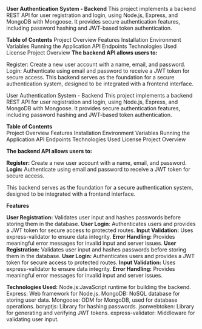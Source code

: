 **User Authentication System - Backend**
        This project implements a backend REST API for user registration and login, using Node.js, Express, and MongoDB with Mongoose. 
        It provides secure authentication features, including password hashing and JWT-based token authentication.

**Table of Contents**
        Project Overview
        Features
        Installation
        Environment Variables
        Running the Application
        API Endpoints
        Technologies Used
        License
        Project Overview
**The backend API allows users to:**

Register: Create a new user account with a name, email, and password.
Login: Authenticate using email and password to receive a JWT token for secure access.
This backend serves as the foundation for a secure authentication system, designed to be integrated with a frontend interface.

User Authentication System - Backend
This project implements a backend REST API for user registration and login, using Node.js, Express, and MongoDB with Mongoose. It provides secure authentication features, including password hashing and JWT-based token authentication.

**Table of Contents**        
        Project Overview
        Features
        Installation
        Environment Variables
        Running the Application
        API Endpoints
        Technologies Used
        License
        Project Overview
        
**The backend API allows users to:**

**Register:** Create a new user account with a name, email, and password.
**Login:** Authenticate using email and password to receive a JWT token for secure access.

This backend serves as the foundation for a secure authentication system, designed to be integrated with a frontend interface.

**Features**

**User Registration:** Validates user input and hashes passwords before storing them in the database.
**User Login**: Authenticates users and provides a JWT token for secure access to protected routes.
**Input Validation:** Uses express-validator to ensure data integrity.
**Error Handling:** Provides meaningful error messages for invalid input and server issues.
**User Registration:** Validates user input and hashes passwords before storing them in the database.
**User Login:** Authenticates users and provides a JWT token for secure access to protected routes.
**Input Validation:** Uses express-validator to ensure data integrity.
**Error Handling:** Provides meaningful error messages for invalid input and server issues.

**Technologies Used:**
        Node.js:JavaScript runtime for building the backend.
        Express: Web framework for Node.js.
        MongoDB: NoSQL database for storing user data.
        Mongoose: ODM for MongoDB, used for database operations.
        bcryptjs: Library for hashing passwords.
        jsonwebtoken: Library for generating and verifying JWT tokens.
        express-validator: Middleware for validating user input.

